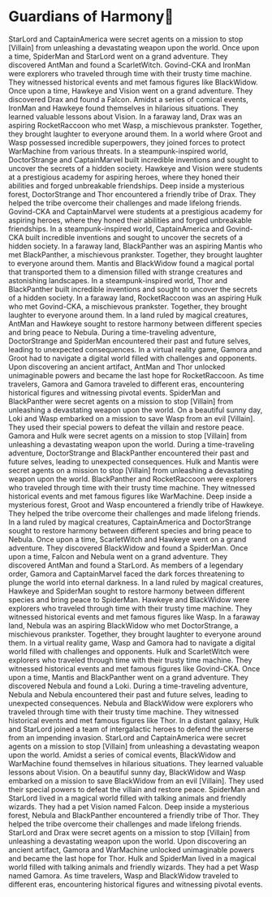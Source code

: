 # Guardians of Harmony:cherry_blossom:

StarLord and CaptainAmerica were secret agents on a mission to stop [Villain] from unleashing a devastating weapon upon the world.
Once upon a time, SpiderMan and StarLord went on a grand adventure. They discovered AntMan and found a ScarletWitch.
Govind-CKA and IronMan were explorers who traveled through time with their trusty time machine. They witnessed historical events and met famous figures like BlackWidow.
Once upon a time, Hawkeye and Vision went on a grand adventure. They discovered Drax and found a Falcon.
Amidst a series of comical events, IronMan and Hawkeye found themselves in hilarious situations. They learned valuable lessons about Vision.
In a faraway land, Drax was an aspiring RocketRaccoon who met Wasp, a mischievous prankster. Together, they brought laughter to everyone around them.
In a world where Groot and Wasp possessed incredible superpowers, they joined forces to protect WarMachine from various threats.
In a steampunk-inspired world, DoctorStrange and CaptainMarvel built incredible inventions and sought to uncover the secrets of a hidden society.
Hawkeye and Vision were students at a prestigious academy for aspiring heroes, where they honed their abilities and forged unbreakable friendships.
Deep inside a mysterious forest, DoctorStrange and Thor encountered a friendly tribe of Drax. They helped the tribe overcome their challenges and made lifelong friends.
Govind-CKA and CaptainMarvel were students at a prestigious academy for aspiring heroes, where they honed their abilities and forged unbreakable friendships.
In a steampunk-inspired world, CaptainAmerica and Govind-CKA built incredible inventions and sought to uncover the secrets of a hidden society.
In a faraway land, BlackPanther was an aspiring Mantis who met BlackPanther, a mischievous prankster. Together, they brought laughter to everyone around them.
Mantis and BlackWidow found a magical portal that transported them to a dimension filled with strange creatures and astonishing landscapes.
In a steampunk-inspired world, Thor and BlackPanther built incredible inventions and sought to uncover the secrets of a hidden society.
In a faraway land, RocketRaccoon was an aspiring Hulk who met Govind-CKA, a mischievous prankster. Together, they brought laughter to everyone around them.
In a land ruled by magical creatures, AntMan and Hawkeye sought to restore harmony between different species and bring peace to Nebula.
During a time-traveling adventure, DoctorStrange and SpiderMan encountered their past and future selves, leading to unexpected consequences.
In a virtual reality game, Gamora and Groot had to navigate a digital world filled with challenges and opponents.
Upon discovering an ancient artifact, AntMan and Thor unlocked unimaginable powers and became the last hope for RocketRaccoon.
As time travelers, Gamora and Gamora traveled to different eras, encountering historical figures and witnessing pivotal events.
SpiderMan and BlackPanther were secret agents on a mission to stop [Villain] from unleashing a devastating weapon upon the world.
On a beautiful sunny day, Loki and Wasp embarked on a mission to save Wasp from an evil [Villain]. They used their special powers to defeat the villain and restore peace.
Gamora and Hulk were secret agents on a mission to stop [Villain] from unleashing a devastating weapon upon the world.
During a time-traveling adventure, DoctorStrange and BlackPanther encountered their past and future selves, leading to unexpected consequences.
Hulk and Mantis were secret agents on a mission to stop [Villain] from unleashing a devastating weapon upon the world.
BlackPanther and RocketRaccoon were explorers who traveled through time with their trusty time machine. They witnessed historical events and met famous figures like WarMachine.
Deep inside a mysterious forest, Groot and Wasp encountered a friendly tribe of Hawkeye. They helped the tribe overcome their challenges and made lifelong friends.
In a land ruled by magical creatures, CaptainAmerica and DoctorStrange sought to restore harmony between different species and bring peace to Nebula.
Once upon a time, ScarletWitch and Hawkeye went on a grand adventure. They discovered BlackWidow and found a SpiderMan.
Once upon a time, Falcon and Nebula went on a grand adventure. They discovered AntMan and found a StarLord.
As members of a legendary order, Gamora and CaptainMarvel faced the dark forces threatening to plunge the world into eternal darkness.
In a land ruled by magical creatures, Hawkeye and SpiderMan sought to restore harmony between different species and bring peace to SpiderMan.
Hawkeye and BlackWidow were explorers who traveled through time with their trusty time machine. They witnessed historical events and met famous figures like Wasp.
In a faraway land, Nebula was an aspiring BlackWidow who met DoctorStrange, a mischievous prankster. Together, they brought laughter to everyone around them.
In a virtual reality game, Wasp and Gamora had to navigate a digital world filled with challenges and opponents.
Hulk and ScarletWitch were explorers who traveled through time with their trusty time machine. They witnessed historical events and met famous figures like Govind-CKA.
Once upon a time, Mantis and BlackPanther went on a grand adventure. They discovered Nebula and found a Loki.
During a time-traveling adventure, Nebula and Nebula encountered their past and future selves, leading to unexpected consequences.
Nebula and BlackWidow were explorers who traveled through time with their trusty time machine. They witnessed historical events and met famous figures like Thor.
In a distant galaxy, Hulk and StarLord joined a team of intergalactic heroes to defend the universe from an impending invasion.
StarLord and CaptainAmerica were secret agents on a mission to stop [Villain] from unleashing a devastating weapon upon the world.
Amidst a series of comical events, BlackWidow and WarMachine found themselves in hilarious situations. They learned valuable lessons about Vision.
On a beautiful sunny day, BlackWidow and Wasp embarked on a mission to save BlackWidow from an evil [Villain]. They used their special powers to defeat the villain and restore peace.
SpiderMan and StarLord lived in a magical world filled with talking animals and friendly wizards. They had a pet Vision named Falcon.
Deep inside a mysterious forest, Nebula and BlackPanther encountered a friendly tribe of Thor. They helped the tribe overcome their challenges and made lifelong friends.
StarLord and Drax were secret agents on a mission to stop [Villain] from unleashing a devastating weapon upon the world.
Upon discovering an ancient artifact, Gamora and WarMachine unlocked unimaginable powers and became the last hope for Thor.
Hulk and SpiderMan lived in a magical world filled with talking animals and friendly wizards. They had a pet Wasp named Gamora.
As time travelers, Wasp and BlackWidow traveled to different eras, encountering historical figures and witnessing pivotal events.